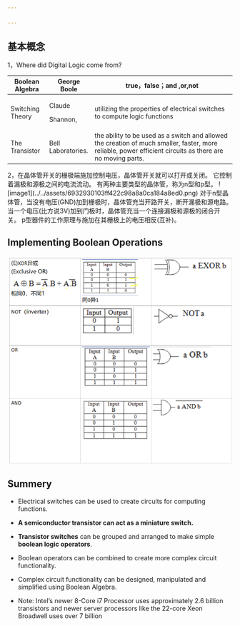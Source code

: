 ```yaml
---

---
```


## 基本概念

1，Where did Digital Logic come from?

<table>
<colgroup>
<col style="width: 17%" />
<col style="width: 19%" />
<col style="width: 62%" />
</colgroup>
<thead>
<tr class="header">
<th>Boolean Algebra</th>
<th>George Boole</th>
<th>true，false；and ,or,not</th>
</tr>
</thead>
<tbody>
<tr class="odd">
<td>Switching Theory</td>
<td><p>Claude</p>
<p>Shannon,</p></td>
<td>utilizing the properties of electrical switches to compute logic functions</td>
</tr>
<tr class="even">
<td>The Transistor</td>
<td>Bell Laboratories.</td>
<td>the ability to be used as a switch and allowed the creation of much smaller, faster, more reliable, power efficient circuits as there are no moving parts.</td>
</tr>
</tbody>
</table>
2，在晶体管开关的栅极端施加控制电压，晶体管开关就可以打开或关闭。
它控制着漏极和源极之间的电流流动。
有两种主要类型的晶体管，称为n型和p型。
![image1](../../assets/6932930103ff422c98a8a0ca184a8ed0.png)
对于n型晶体管，当没有电压(GND)加到栅极时，晶体管充当开路开关，断开漏极和源电路。
当一个电压(比方说3V)加到门极时，晶体管充当一个连接漏极和源极的闭合开关。
p型器件的工作原理与施加在其栅极上的电压相反(互补)。

## Implementing Boolean Operations

![image-20240129105939409](assets\image-20240129105939409.png)

## Summery

- Electrical switches can be used to create circuits for computing functions.

- **A semiconductor transistor can act as a miniature switch.**

- **Transistor switches** can be grouped and arranged to make simple **boolean logic operators**.

- Boolean operators can be combined to create more complex circuit functionality.

- Complex circuit functionality can be designed, manipulated and simplified using Boolean Algebra.

- Note: Intel’s newer 8-Core i7 Processor uses approximately 2.6 billion transistors and newer server processors like the 22-core Xeon Broadwell uses over 7 billion
